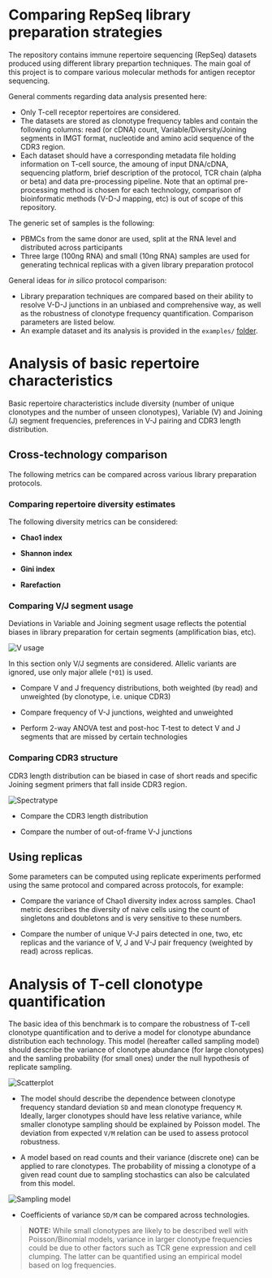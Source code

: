 # Comparing RepSeq library preparation strategies

The repository contains immune repertoire sequencing (RepSeq) datasets produced using different library prepartion techniques. The main goal of this project is to compare various molecular methods for antigen receptor sequencing. 

General comments regarding data analysis presented here:

* Only T-cell receptor repertoires are considered.
* The datasets are stored as clonotype frequency tables and contain the following columns: read (or cDNA) count, Variable/Diversity/Joining segments in IMGT format, nucleotide and amino acid sequence of the CDR3 region.
* Each dataset should have a corresponding metadata file holding information on T-cell source, the amoung of input DNA/cDNA, sequencing platform, brief description of the protocol, TCR chain (alpha or beta) and data pre-processing pipeline. Note that an optimal pre-processing method is chosen for each technology, comparison of bioinformatic methods (V-D-J mapping, etc) is out of scope of this repository.

The generic set of samples is the following:

* PBMCs from the same donor are used, split at the RNA level and distributed across participants
* Three large (100ng RNA) and small (10ng RNA) samples are used for generating technical replicas with a given library preparation protocol

General ideas for *in silico* protocol comparison:

* Library preparation techniques are compared based on their ability to resolve V-D-J junctions in an unbiased and comprehensive way, as well as the robustness of clonotype frequency quantification. Comparison parameters are listed below.
* An example dataset and its analysis is provided in the ``examples/`` [folder](https://github.com/RepSeq/technology-comparison/tree/master/examples).

# Analysis of basic repertoire characteristics

Basic repertoire characteristics include diversity (number of unique clonotypes and the number of unseen clonotypes), Variable (V) and Joining (J) segment frequencies, preferences in V-J pairing and CDR3 length distribution.

## Cross-technology comparison

The following metrics can be compared across various library preparation protocols.

### Comparing repertoire diversity estimates

The following diversity metrics can be considered:

* **Chao1 index** 

* **Shannon index**

* **Gini index**

* **Rarefaction**

### Comparing V/J segment usage

Deviations in Variable and Joining segment usage reflects the potential biases in library preparation for certain segments (amplification bias, etc).

![V usage](https://raw.githubusercontent.com/RepSeq/technology-comparison/master/assets/vusage.png "Variable segment frequency profiles for different replicas and different starting amounts of RNA.")

In this section only V/J segments are considered. Allelic variants are ignored, use only major allele (``*01``) is used.

* Compare V and J frequency distributions, both weighted (by read) and unweighted (by clonotype, i.e. unique CDR3)

* Compare frequency of V-J junctions, weighted and unweighted

* Perform 2-way ANOVA test and post-hoc T-test to detect V and J segments that are missed by certain technologies

### Comparing CDR3 structure

CDR3 length distribution can be biased in case of short reads and specific Joining segment primers that fall inside CDR3 region.

![Spectratype](https://raw.githubusercontent.com/RepSeq/technology-comparison/master/assets/spectra.png "CDR3 length distribution of in-frame and out-of-frame clonotypes.")

* Compare the CDR3 length distribution

* Compare the number of out-of-frame V-J junctions

## Using replicas

Some parameters can be computed using replicate experiments performed using the same protocol and compared across protocols, for example:

* Compare the variance of Chao1 diversity index across samples. Chao1 metric describes the diversity of naive cells using the count of singletons and doubletons and is very sensitive to these numbers. 

* Compare the number of unique V-J pairs detected in one, two, etc replicas and the variance of V, J and V-J pair frequency (weighted by read) across replicas.

# Analysis of T-cell clonotype quantification

The basic idea of this benchmark is to compare the robustness of T-cell clonotype quantification and to derive a model for clonotype abundance distribution each technology. This model (hereafter called sampling model) should describe the variance of clonotype abundance (for large clonotypes) and the samling probability (for small ones) under the null hypothesis of replicate sampling.

![Scatterplot](https://raw.githubusercontent.com/RepSeq/technology-comparison/master/assets/freq1.png "Correlation of clonotype frequencies.")

* The model should describe the dependence between clonotype frequency standard deviation ``SD`` and mean clonotype frequency ``M``. Ideally, larger clonotypes should have less relative variance, while smaller clonotype sampling should be explained by Poisson model. The deviation from expected ``V/M`` relation can be used to assess protocol robustness.

* A model based on read counts and their variance (discrete one) can be applied to rare clonotypes. The probability of missing a clonotype of a given read count due to sampling stochastics can also be calculated from this model.

![Sampling model](https://raw.githubusercontent.com/RepSeq/technology-comparison/master/assets/freq2.png "Mean clonotype count and coefficient of variance (CV). Dashed and dotted lines correspond to mean:CV ratio expected for Poisson and Beta-Binomial model with Jeffreys prior.")

* Coefficients of variance ``SD/M`` can be compared across technologies.

> **NOTE:** While small clonotypes are likely to be described well with Poisson/Binomial models, variance in larger clonotype frequencies could be due to other factors such as TCR gene expression and cell clumping. The latter can be quantified using an empirical model based on log frequencies.


